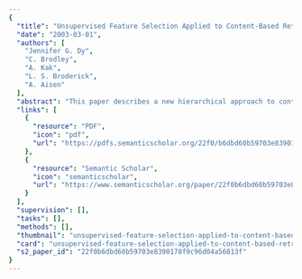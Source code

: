 ```yaml
---
{
  "title": "Unsupervised Feature Selection Applied to Content-Based Retrieval of Lung Images",
  "date": "2003-03-01",
  "authors": [
    "Jennifer G. Dy",
    "C. Brodley",
    "A. Kak",
    "L. S. Broderick",
    "A. Aisen"
  ],
  "abstract": "This paper describes a new hierarchical approach to content-based image retrieval called the \"customized-queries\" approach (CQA). Contrary to the single feature vector approach which tries to classify the query and retrieve similar images in one step, CQA uses multiple feature sets and a two-step approach to retrieval. The first step classifies the query according to the class labels of the images using the features that best discriminate the classes. The second step then retrieves the most similar images within the predicted class using the features customized to distinguish \"subclasses\" within that class. Needing to find the customized feature subset for each class led us to investigate feature selection for unsupervised learning. As a result, we developed a new algorithm called FSSEM (feature subset selection using expectation-maximization clustering). We applied our approach to a database of high resolution computed tomography lung images and show that CQA radically improves the retrieval precision over the single feature vector approach. To determine whether our CBIR system is helpful to physicians, we conducted an evaluation trial with eight radiologists. The results show that our system using CQA retrieval doubled the doctors' diagnostic accuracy.",
  "links": [
    {
      "resource": "PDF",
      "icon": "pdf",
      "url": "https://pdfs.semanticscholar.org/22f0/b6dbd60b59703e8390178f9c96d04a56813f.pdf"
    },
    {
      "resource": "Semantic Scholar",
      "icon": "semanticscholar",
      "url": "https://www.semanticscholar.org/paper/22f0b6dbd60b59703e8390178f9c96d04a56813f"
    }
  ],
  "supervision": [],
  "tasks": [],
  "methods": [],
  "thumbnail": "unsupervised-feature-selection-applied-to-content-based-retrieval-of-lung-images-thumb.jpg",
  "card": "unsupervised-feature-selection-applied-to-content-based-retrieval-of-lung-images-card.jpg",
  "s2_paper_id": "22f0b6dbd60b59703e8390178f9c96d04a56813f"
}
---
```


